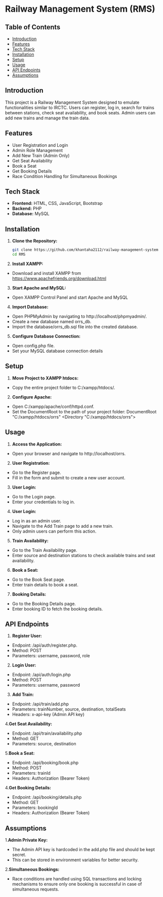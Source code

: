 # Railway Management System (RMS)

## Table of Contents

- [Introduction](#introduction)
- [Features](#features)
- [Tech Stack](#tech-stack)
- [Installation](#installation)
- [Setup](#setup)
- [Usage](#usage)
- [API Endpoints](#api-endpoints)
- [Assumptions](#assumptions)


## Introduction

This project is a Railway Management System designed to emulate functionalities similar to IRCTC. Users can register, log in, search for trains between stations, check seat availability, and book seats. Admin users can add new trains and manage the train data.

## Features

- User Registration and Login
- Admin Role Management
- Add New Train (Admin Only)
- Get Seat Availability
- Book a Seat
- Get Booking Details
- Race Condition Handling for Simultaneous Bookings

## Tech Stack

- **Frontend:** HTML, CSS, JavaScript, Bootstrap
- **Backend:** PHP
- **Database:** MySQL

## Installation

1. **Clone the Repository:**
   ```sh
   git clone https://github.com/khantaha2112/railway-management-system.git
   cd RMS
2. **Install XAMPP:**
- Download and install XAMPP from https://www.apachefriends.org/download.html
3. **Start Apache and MySQL:**
- Open XAMPP Control Panel and start Apache and MySQL
4. **Import Database:**
- Open PHPMyAdmin by navigating to http://localhost/phpmyadmin/.
- Create a new database named orrs_db.
- Import the database/orrs_db.sql file into the created database.
5. **Configure Database Connection:**
- Open config.php file.
- Set your MySQL database connection details
             <?php
             $servername = "localhost";
            $username = "root";
            $password = "";
            $dbname = "orrs_db";
            ?>
##  Setup
1. **Move Project to XAMPP htdocs:**
- Copy the entire project folder to C:/xampp/htdocs/.
2. **Configure Apache:**
- Open C:/xampp/apache/conf/httpd.conf.
- Set the DocumentRoot to the path of your project folder:
        DocumentRoot "C:/xampp/htdocs/orrs"
        <Directory "C:/xampp/htdocs/orrs">

## Usage 
1. **Access the Application:**
- Open your browser and navigate to http://localhost/orrs.
2. **User Registration:**
- Go to the Register page.
- Fill in the form and submit to create a new user account.
3. **User Login:**
- Go to the Login page.
- Enter your credentials to log in.
4. **User Login:**
- Log in as an admin user.
- Navigate to the Add Train page to add a new train.
- Only admin users can perform this action.
5. **Train Availability:**
- Go to the Train Availability page.
- Enter source and destination stations to check available trains and seat availability.
6. **Book a Seat:**
- Go to the Book Seat page.
- Enter train details to book a seat.
7. **Booking Details:**
 - Go to the Booking Details page.
 - Enter booking ID to fetch the booking details.
 
 ## API Endpoints
 1. **Register User:**
 - Endpoint: /api/auth/register.php.
 - Method: POST
 - Parameters: username, password, role
 
 2. **Login User:**
 - Endpoint: /api/auth/login.php
 - Method: POST
 - Parameters: username, password
 
  3. **Add Train:**
 - Endpoint: /api/train/add.php
 - Parameters: trainNumber, source, destination, totalSeats
 - Headers: x-api-key (Admin API key)

  4.**Get Seat Availability:**
 - Endpoint: /api/train/availability.php
 - Method: GET
 - Parameters: source, destination
 
 5.**Book a Seat:**
 - Endpoint: /api/booking/book.php
 - Method: POST
 - Parameters: trainId
 - Headers: Authorization (Bearer Token)
 
  4.**Get Booking Details:**
 - Endpoint: /api/booking/details.php
 - Method: GET
 - Parameters: bookingId
 - Headers: Authorization (Bearer Token)

## Assumptions
1.**Admin Private Key:**
- The Admin API key is hardcoded in the add.php file and should be kept secret.
- This can be stored in environment variables for better security.

2.**Simultaneous Bookings:**
- Race conditions are handled using SQL transactions and locking mechanisms to ensure only one booking is successful in case of simultaneous requests.
 






